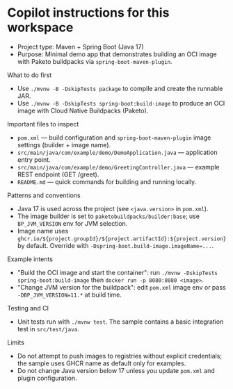 <!-- Project-specific Copilot instructions for the Spring Boot buildpacks sample app -->
# Copilot instructions for this workspace

- Project type: Maven + Spring Boot (Java 17)
- Purpose: Minimal demo app that demonstrates building an OCI image with Paketo buildpacks via `spring-boot-maven-plugin`.

What to do first

- Use `./mvnw -B -DskipTests package` to compile and create the runnable JAR.
- Use `./mvnw -B -DskipTests spring-boot:build-image` to produce an OCI image with Cloud Native Buildpacks (Paketo).

Important files to inspect

- `pom.xml` — build configuration and `spring-boot-maven-plugin` image settings (builder + image name).
- `src/main/java/com/example/demo/DemoApplication.java` — application entry point.
- `src/main/java/com/example/demo/GreetingController.java` — example REST endpoint (GET /greet).
- `README.md` — quick commands for building and running locally.

Patterns and conventions

- Java 17 is used across the project (see `<java.version>` in `pom.xml`).
- The image builder is set to `paketobuildpacks/builder:base`; use `BP_JVM_VERSION` env for JVM selection.
- Image name uses `ghcr.io/${project.groupId}/${project.artifactId}:${project.version}` by default. Override with `-Dspring-boot.build-image.imageName=...`.

Example intents

- "Build the OCI image and start the container": run `./mvnw -DskipTests spring-boot:build-image` then `docker run -p 8080:8080 <image>`.
- "Change JVM version for the buildpack": edit `pom.xml` image env or pass `-DBP_JVM_VERSION=11.*` at build time.

Testing and CI

- Unit tests run with `./mvnw test`. The sample contains a basic integration test in `src/test/java`.

Limits

- Do not attempt to push images to registries without explicit credentials; the sample uses GHCR name as default only for examples.
- Do not change Java version below 17 unless you update `pom.xml` and plugin configuration.
